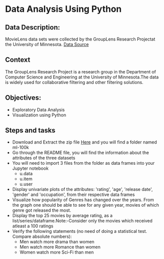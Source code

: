 # Data Analysis Using Python

## Data Description:

MovieLens data sets were collected by the GroupLens Research Projectat the University of Minnesota. [Data Source](https://grouplens.org/datasets/movielens/100k/)

## Context

The GroupLens Research Project is a research group in the Department of Computer Science and Engineering at the University of Minnesota.The data is widely used for collaborative filtering and other filtering solutions.

## Objectives:

- Exploratory Data Analysis
- Visualization using Python

## Steps and tasks

- Download and Extract the zip file [Here](https://grouplens.org/datasets/movielens/100k/) and you will find a folder named  ml-100k 
- Go through the README file, you will find the information about the attributes of the three datasets
- You will need to import 3 files from the folder as data frames  into your Jupyter notebook
    - u.data 
    - u.item
    - u.user
- Display univariate plots of the attributes: 'rating', 'age', 'release date', 'gender' and 'occupation', from their respective data frames
- Visualize how popularity of Genres has changed over the years. From the graph one should be able to see for any given year, movies of which genre got released the most.
- Display the top 25 movies by average rating, as a list/series/dataframe.Note:-Consider only the movies which received atleast a 100 ratings
- Verify the following statements (no need of doing a statistical test. Compare absolute numbers):
    - Men watch more drama than women
    - Men watch more Romance than women
    - Women watch more Sci-Fi than men


